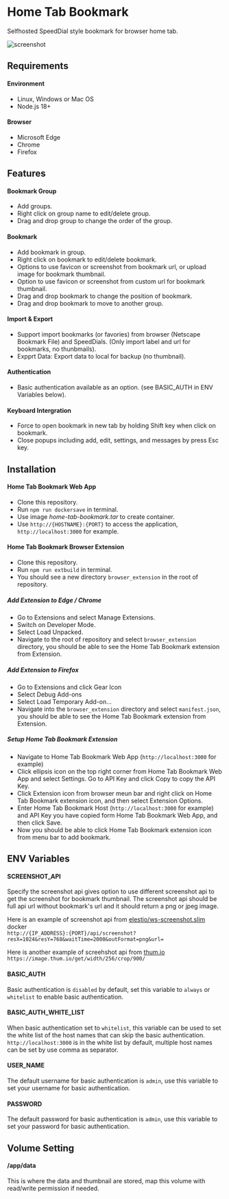 # Home Tab Bookmark

Selfhosted SpeedDial style bookmark for browser home tab.

![screenshot](https://github.com/user-attachments/assets/d0d78c2d-e515-400e-a815-a646bf230b3e)

## Requirements

#### Environment
* Linux, Windows or Mac OS
* Node.js 18+

#### Browser
* Microsoft Edge
* Chrome
* Firefox

## Features

#### Bookmark Group
* Add groups.
* Right click on group name to edit/delete group.
* Drag and drop group to change the order of the group.

#### Bookmark
* Add bookmark in group.
* Right click on bookmark to edit/delete bookmark.
* Options to use favicon or screenshot from bookmark url, or upload image for bookmark thumbnail.
* Option to use favicon or screenshot from custom url for bookmark thumbnail.
* Drag and drop bookmark to change the position of bookmark.
* Drag and drop bookmark to move to another group.

#### Import & Export
* Support import bookmarks (or favories) from browser (Netscape Bookmark File) and SpeedDials. (Only import label and url for bookmarks, no thunbmails).
* Expprt Data: Export data to local for backup (no thumbnail).

#### Authentication
* Basic authentication available as an option. (see BASIC_AUTH in ENV Variables below).

#### Keyboard Intergration
* Force to open bookmark in new tab by holding Shift key when click on bookmark.
* Close popups including add, edit, settings, and messages by press Esc key.

## Installation
#### Home Tab Bookmark Web App
* Clone this repository.
* Run `npm run dockersave` in terminal.
* Use image *home-tab-bookmark.tar* to create container.
* Use `http://{HOSTNAME}:{PORT}` to access the application, `http://localhost:3000` for example.

#### Home Tab Bookmark Browser Extension
* Clone this repository.
* Run `npm run extbuild` in terminal.
* You should see a new directory `browser_extension` in the root of repository.
##### Add Extension to Edge / Chrome
* Go to Extensions and select Manage Extensions.
* Switch on Developer Mode.
* Select Load Unpacked.
* Navigate to the root of repository and select `browser_extension` directory, you should be able to see the Home Tab Bookmark extension from Extension.

##### Add Extension to Firefox
* Go to Extensions and click Gear Icon
* Select Debug Add-ons
* Select Load Temporary Add-on…
* Navigate into the `browser_extension` directory and select `manifest.json`, you should be able to see the Home Tab Bookmark extension from Extension.

##### Setup Home Tab Bookmark Extension
* Navigate to Home Tab Bookmark Web App (`http://localhost:3000` for example)
* Click ellipsis icon on the top right corner from Home Tab Bookmark Web App and select Settings.
Go to API Key and click Copy to copy the API Key.
* Click Extension icon from browser meun bar and right click on Home Tab Bookmark extension icon, and then select Extension Options.
* Enter Home Tab Bookmark Host (`http://localhost:3000` for example) and API Key you have copied form Home Tab Bookmark Web App, and then click Save.
* Now you should be able to click Home Tab Bookmark extension icon from menu bar to add bookmark.

## ENV Variables

#### SCREENSHOT_API
Specify the screenshot api gives option to use different screenshot api to get the screenshot for bookmark thumbnail. The screenshot api should be full api url without bookmark's url and it should return a png or jpeg image.

Here is an example of screenshot api from [elestio/ws-screenshot.slim](https://hub.docker.com/r/elestio/ws-screenshot.slim) docker  
`http://{IP_ADDRESS}:{PORT}/api/screenshot?resX=1024&resY=768&waitTime=2000&outFormat=png&url=`

Here is another example of screehshot api from [thum.io](https://www.thum.io)  
`https://image.thum.io/get/width/256/crop/900/`

#### BASIC_AUTH
Basic authentication is `disabled` by default, set this variable to `always` or `whitelist` to enable basic authentication.

#### BASIC_AUTH_WHITE_LIST
When basic authentication set to `whitelist`, this variable can be used to set the white list of the host names that can skip the basic authentication. `http://localhost:3000` is in the white list by default, multiple host names can be set by use comma as separator.

#### USER_NAME
The default username for basic authentication is `admin`, use this variable to set your username for basic authentication.

#### PASSWORD
The default password for basic authentication is `admin`, use this variable to set your password for basic authentication.

## Volume Setting

#### /app/data
This is where the data and thumbnail are stored, map this volume with read/write permission if needed.
